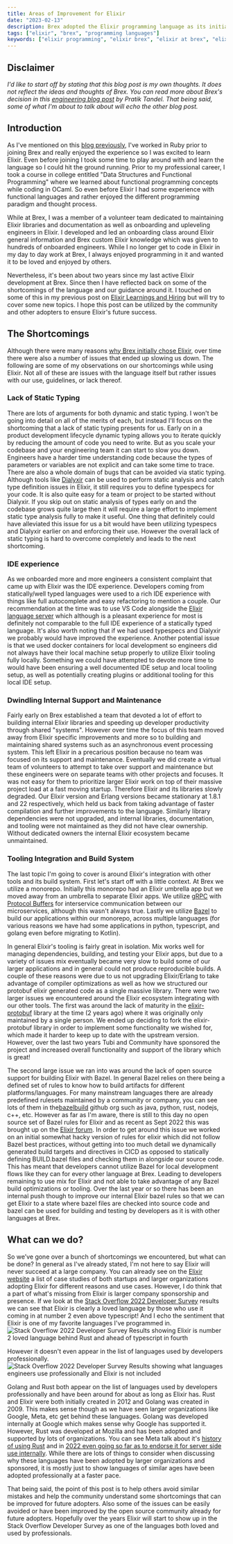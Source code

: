 ```yaml
---
title: Areas of Improvement for Elixir
date: "2023-02-13"
description: Brex adopted the Elixir programming language as its initial primary development language. However over the years we have decided to divest from Elixir and instead migrate towards Kotlin. This post goes into my *personal* ideas on why Elixir didn’t succeed at Brex so that the community and other companies can avoid some of our mistakes.
tags: ["elixir", "brex", "programming languages"]
keywords: ["elixir programming", "elixir brex", "elixir at brex", "elixir vs kotlin", "elixir vs java", "elixir vs kotlin", "elixir vs java", "elixir programming language", "elixir programming language adoption"]
---
```


## Disclaimer

_I'd like to start off by stating that this blog post is my own thoughts. It does not reflect the ideas and thoughts of Brex. You can read more about Brex's decision in this [engineering blog post](https://medium.com/brexeng/building-backend-services-with-kotlin-7c8410795e4b) by Pratik Tandel. That being said, some of what I'm about to talk about will echo the other blog post._

## Introduction

As I've mentioned on this [blog previously](/one-year-of-elixir), I've worked in Ruby prior to joining Brex and really enjoyed the experience so I was excited to learn Elixir. Even before joining I took some time to play around with and learn the language so I could hit the ground running. Prior to my professional career, I took a course in college entitled "Data Structures and Functional Programming" where we learned about functional programming concepts while coding in OCaml. So even before Elixir I had some experience with functional languages and rather enjoyed the different programming paradigm and thought process.

While at Brex, I was a member of a volunteer team dedicated to maintaining Elixir libraries and documentation as well as onboarding and upleveling engineers in Elixir. I developed and led an onboarding class around Elixir general information and Brex custom Elixir knowledge which was given to hundreds of onboarded engineers. While I no longer get to code in Elixir in my day to day work at Brex, I always enjoyed programming in it and wanted it to be loved and enjoyed by others.

Nevertheless, it's been about two years since my last active Elixir development at Brex. Since then I have reflected back on some of the shortcomings of the language and our guidance around it. I touched on some of this in my previous post on [Elixir Learnings and Hiring](/elixir-learnings-and-hiring) but will try to cover some new topics. I hope this post can be utilized by the community and other adopters to ensure Elixir's future success.

## The Shortcomings

Although there were many reasons [why Brex initially chose Elixir](https://medium.com/brexeng/why-brex-chose-elixir-fe1a4f313195), over time there were also a number of issues that ended up slowing us down. The following are some of my observations on our shortcomings while using Elixir. Not all of these are issues with the language itself but rather issues with our use, guidelines, or lack thereof.

### Lack of Static Typing

There are lots of arguments for both dynamic and static typing. I won't be going into detail on all of the merits of each, but instead I'll focus on the shortcoming that a lack of static typing presents for us. Early on in a product development lifecycle dynamic typing allows you to iterate quickly by reducing the amount of code you need to write. But as you scale your codebase and your engineering team it can start to slow you down. Engineers have a harder time understanding code because the types of parameters or variables are not explicit and can take some time to trace. There are also a whole domain of bugs that can be avoided via static typing. Although tools like [Dialyxir](https://github.com/jeremyjh/dialyxir) can be used to perform static analysis and catch type definition issues in Elixir, it still requires you to define typespecs for your code. It is also quite easy for a team or project to be started without Dialyxir. If you skip out on static analysis of types early on and the codebase grows quite large then it will require a large effort to implement static type analysis fully to make it useful. One thing that definitely could have alleviated this issue for us a bit would have been utilizing typespecs and Dialyxir earlier on and enforcing their use. However the overall lack of static typing is hard to overcome completely and leads to the next shortcoming.

### IDE experience

As we onboarded more and more engineers a consistent complaint that came up with Elixir was the IDE experience. Developers coming from statically/well typed languages were used to a rich IDE experience with things like full autocomplete and easy refactoring to mention a couple. Our recommendation at the time was to use VS Code alongside the [Elixir language server](https://github.com/elixir-lsp/elixir-ls) which although is a pleasant experience for most is definitely not comparable to the full IDE experience of a statically typed language. It's also worth noting that if we had used typespecs and Dialyxir we probably would have improved the experience. Another potential issue is that we used docker containers for local development so engineers did not always have their local machine setup properly to utilize Elixir tooling fully locally. Something we could have attempted to devote more time to would have been ensuring a well documented IDE setup and local tooling setup, as well as potentially creating plugins or additional tooling for this local IDE setup.

### Dwindling Internal Support and Maintenance

Fairly early on Brex established a team that devoted a lot of effort to building internal Elixir libraries and speeding up developer productivity through shared "systems". However over time the focus of this team moved away from Elixir specific improvements and more so to building and maintaining shared systems such as an asynchronous event processing system. This left Elixir in a precarious position because no team was focused on its support and maintenance. Eventually we did create a virtual team of volunteers to attempt to take over support and maintenance but these engineers were on separate teams with other projects and focuses. It was not easy for them to prioritize larger Elixir work on top of their massive project load at a fast moving startup. Therefore Elixir and its libraries slowly degraded. Our Elixir version and Erlang versions became stationary at 1.8.1 and 22 respectively, which held us back from taking advantage of faster compilation and further improvements to the language. Similarly library dependencies were not upgraded, and internal libraries, documentation, and tooling were not maintained as they did not have clear ownership. Without dedicated owners the internal Elixir ecosystem became unmaintained.

### Tooling Integration and Build System

The last topic I'm going to cover is around Elixir's integration with other tools and its build system. First let's start off with a little context. At Brex we utilize a monorepo. Initially this monorepo had an Elixir umbrella app but we moved away from an umbrella to separate Elixir apps. We utilize [gRPC](https://grpc.io/) with [Protocol Buffers](https://developers.google.com/protocol-buffers) for interservice communication between our microservices, although this wasn't always true. Lastly we utilize [Bazel](https://bazel.build/) to build our applications within our monorepo, across multiple languages (for various reasons we have had some applications in python, typescript, and golang even before migrating to Kotlin).

In general Elixir's tooling is fairly great in isolation. Mix works well for managing dependencies, building, and testing your Elixir apps, but due to a variety of issues mix eventually became very slow to build some of our larger applications and in general could not produce reproducible builds. A couple of these reasons were due to us not upgrading Elixir/Erlang to take advantage of compiler optimizations as well as how we structured our protobuf elixir generated code as a single massive library.
There were two larger issues we encountered around the Elixir ecosystem integrating with our other tools. The first was around the lack of maturity in the [elixir-protobuf](https://github.com/elixir-protobuf/protobuf) library at the time (2 years ago) where it was originally only maintained by a single person. We ended up deciding to fork the elixir-protobuf library in order to implement some functionality we wished for, which made it harder to keep up to date with the upstream version. However, over the last two years Tubi and Community have sponsored the project and increased overall functionality and support of the library which is great!

The second large issue we ran into was around the lack of open source support for building Elixir with Bazel. In general Bazel relies on there being a defined set of rules to know how to build artifacts for different platforms/languages. For many mainstream languages there are already predefined rulesets maintained by a community or company, you can see lots of them in the[bazelbuild](https://github.com/orgs/bazelbuild/repositories?q=&type=all&language=&sort=) github org such as java, python, rust, nodejs, c++, etc. However as far as I'm aware, there is still to this day no open source set of Bazel rules for Elixir and as recent as Sept 2022 this was brought up on the [Elixir forum](https://elixirforum.com/t/elixir-and-bazel-google-s-open-sourced-monorepo-build-system/50345). In order to get around this issue we worked on an initial somewhat hacky version of rules for elixir which did not follow Bazel best practices, without getting into too much detail we dynamically generated build targets and directives in CICD as opposed to statically defining BUILD.bazel files and checking them in alongside our source code. This has meant that developers cannot utilize Bazel for local development flows like they can for every other language at Brex. Leading to developers remaining to use mix for Elixir and not able to take advantage of any Bazel build optimizations or tooling. Over the last year or so there has been an internal push though to improve our internal Elixir bazel rules so that we can get Elixir to a state where bazel files are checked into source code and bazel can be used for building and testing by developers as it is with other languages at Brex.

## What can we do?

So we’ve gone over a bunch of shortcomings we encountered, but what can be done? In general as I've already stated, I'm not here to say Elixir will never succeed at a large company. You can already see on the [Elixir website](https://elixir-lang.org/cases.html) a list of case studies of both startups and larger organizations adopting Elixir for different reasons and use cases. However, I do think that a part of what's missing from Elixir is larger company sponsorship and presence. If we look at the [Stack Overflow 2022 Developer Survey](https://survey.stackoverflow.co/2022/#technology) results we can see that Elixir is clearly a loved language by those who use it coming in at number 2 even above typescript! And I echo the sentiment that Elixir is one of my favorite languages I've programmed in.
![Stack Overflow 2022 Developer Survey Results showing Elixir is number 2 loved language behind Rust and ahead of typescript in fourth](./loved-languages.png)

However it doesn't even appear in the list of languages used by developers professionally.
![Stack Overflow 2022 Developer Survey Results showing what languages engineers use professionally and Elixir is not included](./work-languages.png)

Golang and Rust both appear on the list of languages used by developers professionally and have been around for about as long as Elixir has. Rust and Elixir were both initially created in 2012 and Golang was created in 2009. This makes sense though as we have seen larger organizations like Google, Meta, etc get behind these languages. Golang was developed internally at Google which makes sense why Google has supported it. However, Rust was developed at Mozilla and has been adopted and supported by lots of organizations. You can see Meta talk about it's [history of using Rust](https://engineering.fb.com/2021/04/29/developer-tools/rust/) and in [2022 even going so far as to endorse it for server side use internally](https://engineering.fb.com/2022/07/27/developer-tools/programming-languages-endorsed-for-server-side-use-at-meta/). While there are lots of things to consider when discussing why these languages have been adopted by larger organizations and sponsored, it is mostly just to show languages of similar ages have been adopted professionally at a faster pace.

That being said, the point of this post is to help others avoid similar mistakes and help the community understand some shortcomings that can be improved for future adopters. Also some of the issues can be easily avoided or have been improved by the open source community already for future adopters. Hopefully over the years Elixir will start to show up in the Stack Overflow Developer Survey as one of the languages both loved and used by professionals.
